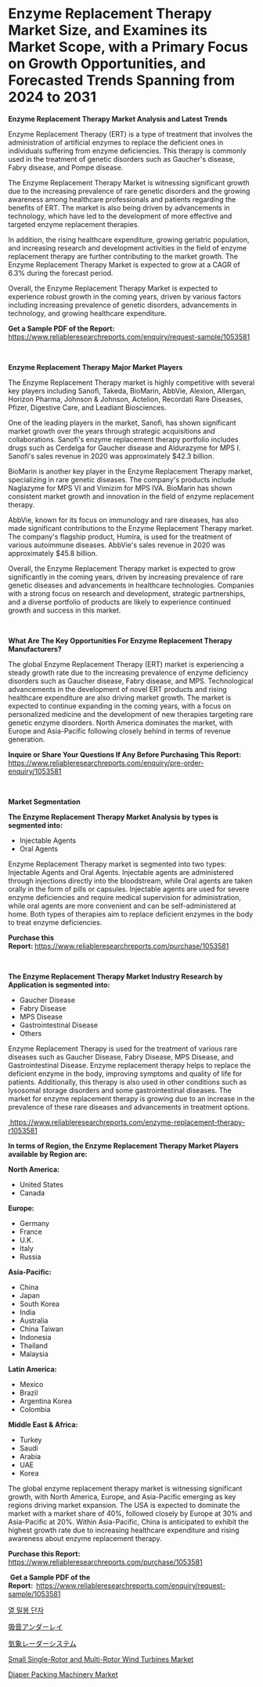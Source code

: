 <p><h1>Enzyme Replacement Therapy Market Size, and Examines its Market Scope, with a Primary Focus on Growth Opportunities, and Forecasted Trends Spanning from 2024 to 2031</h1></p><p><strong>Enzyme Replacement Therapy Market Analysis and Latest Trends</strong></p>
<p><p>Enzyme Replacement Therapy (ERT) is a type of treatment that involves the administration of artificial enzymes to replace the deficient ones in individuals suffering from enzyme deficiencies. This therapy is commonly used in the treatment of genetic disorders such as Gaucher's disease, Fabry disease, and Pompe disease.</p><p>The Enzyme Replacement Therapy Market is witnessing significant growth due to the increasing prevalence of rare genetic disorders and the growing awareness among healthcare professionals and patients regarding the benefits of ERT. The market is also being driven by advancements in technology, which have led to the development of more effective and targeted enzyme replacement therapies.</p><p>In addition, the rising healthcare expenditure, growing geriatric population, and increasing research and development activities in the field of enzyme replacement therapy are further contributing to the market growth. The Enzyme Replacement Therapy Market is expected to grow at a CAGR of 6.3% during the forecast period.</p><p>Overall, the Enzyme Replacement Therapy Market is expected to experience robust growth in the coming years, driven by various factors including increasing prevalence of genetic disorders, advancements in technology, and growing healthcare expenditure.</p></p>
<p><strong>Get a Sample PDF of the Report:&nbsp;</strong> <a href="https://www.reliableresearchreports.com/enquiry/request-sample/1053581">https://www.reliableresearchreports.com/enquiry/request-sample/1053581</a></p>
<p>&nbsp;</p>
<p><strong>Enzyme Replacement Therapy Major Market Players</strong></p>
<p><p>The Enzyme Replacement Therapy market is highly competitive with several key players including Sanofi, Takeda, BioMarin, AbbVie, Alexion, Allergan, Horizon Pharma, Johnson & Johnson, Actelion, Recordati Rare Diseases, Pfizer, Digestive Care, and Leadiant Biosciences.</p><p>One of the leading players in the market, Sanofi, has shown significant market growth over the years through strategic acquisitions and collaborations. Sanofi's enzyme replacement therapy portfolio includes drugs such as Cerdelga for Gaucher disease and Aldurazyme for MPS I. Sanofi's sales revenue in 2020 was approximately $42.3 billion.</p><p>BioMarin is another key player in the Enzyme Replacement Therapy market, specializing in rare genetic diseases. The company's products include Naglazyme for MPS VI and Vimizim for MPS IVA. BioMarin has shown consistent market growth and innovation in the field of enzyme replacement therapy.</p><p>AbbVie, known for its focus on immunology and rare diseases, has also made significant contributions to the Enzyme Replacement Therapy market. The company's flagship product, Humira, is used for the treatment of various autoimmune diseases. AbbVie's sales revenue in 2020 was approximately $45.8 billion.</p><p>Overall, the Enzyme Replacement Therapy market is expected to grow significantly in the coming years, driven by increasing prevalence of rare genetic diseases and advancements in healthcare technologies. Companies with a strong focus on research and development, strategic partnerships, and a diverse portfolio of products are likely to experience continued growth and success in this market.</p></p>
<p>&nbsp;</p>
<p><strong>What Are The Key Opportunities For Enzyme Replacement Therapy Manufacturers?</strong></p>
<p><p>The global Enzyme Replacement Therapy (ERT) market is experiencing a steady growth rate due to the increasing prevalence of enzyme deficiency disorders such as Gaucher disease, Fabry disease, and MPS. Technological advancements in the development of novel ERT products and rising healthcare expenditure are also driving market growth. The market is expected to continue expanding in the coming years, with a focus on personalized medicine and the development of new therapies targeting rare genetic enzyme disorders. North America dominates the market, with Europe and Asia-Pacific following closely behind in terms of revenue generation.</p></p>
<p><strong>Inquire or Share Your Questions If Any Before Purchasing This Report:</strong> <a href="https://www.reliableresearchreports.com/enquiry/pre-order-enquiry/1053581">https://www.reliableresearchreports.com/enquiry/pre-order-enquiry/1053581</a></p>
<p>&nbsp;</p>
<p><strong>Market Segmentation</strong></p>
<p><strong>The Enzyme Replacement Therapy Market Analysis by types is segmented into:</strong></p>
<p><ul><li>Injectable Agents</li><li>Oral Agents</li></ul></p>
<p><p>Enzyme Replacement Therapy market is segmented into two types: Injectable Agents and Oral Agents. Injectable agents are administered through injections directly into the bloodstream, while Oral agents are taken orally in the form of pills or capsules. Injectable agents are used for severe enzyme deficiencies and require medical supervision for administration, while oral agents are more convenient and can be self-administered at home. Both types of therapies aim to replace deficient enzymes in the body to treat enzyme deficiencies.</p></p>
<p><strong>Purchase this Report:&nbsp;</strong><a href="https://www.reliableresearchreports.com/purchase/1053581">https://www.reliableresearchreports.com/purchase/1053581</a></p>
<p>&nbsp;</p>
<p><strong>The Enzyme Replacement Therapy Market Industry Research by Application is segmented into:</strong></p>
<p><ul><li>Gaucher Disease</li><li>Fabry Disease</li><li>MPS Disease</li><li>Gastrointestinal Disease</li><li>Others</li></ul></p>
<p><p>Enzyme Replacement Therapy is used for the treatment of various rare diseases such as Gaucher Disease, Fabry Disease, MPS Disease, and Gastrointestinal Disease. Enzyme replacement therapy helps to replace the deficient enzyme in the body, improving symptoms and quality of life for patients. Additionally, this therapy is also used in other conditions such as lysosomal storage disorders and some gastrointestinal diseases. The market for enzyme replacement therapy is growing due to an increase in the prevalence of these rare diseases and advancements in treatment options.</p></p>
<p><a href="https://www.reliableresearchreports.com/enzyme-replacement-therapy-r1053581">&nbsp;https://www.reliableresearchreports.com/enzyme-replacement-therapy-r1053581</a></p>
<p><strong>In terms of Region, the Enzyme Replacement Therapy Market Players available by Region are:</strong></p>
<p>
    <p> <strong> North America: </strong>
        <ul>
            <li>United States</li>
            <li>Canada</li>
        </ul>
        </p> 
    <p> <strong> Europe: </strong>
        <ul>
            <li>Germany</li>
            <li>France</li>
            <li>U.K.</li>
            <li>Italy</li>
            <li>Russia</li>
        </ul>
        </p> 
    <p> <strong> Asia-Pacific: </strong>
        <ul>
            <li>China</li>
            <li>Japan</li>
            <li>South Korea</li>
            <li>India</li>
            <li>Australia</li>
            <li>China Taiwan</li>
            <li>Indonesia</li>
            <li>Thailand</li>
            <li>Malaysia</li>
        </ul>
        </p> 
    <p> <strong> Latin America: </strong>
        <ul>
            <li>Mexico</li>
            <li>Brazil</li>
            <li>Argentina Korea</li>
            <li>Colombia</li>
        </ul>
        </p> 
    <p> <strong> Middle East & Africa: </strong>
        <ul>
            <li>Turkey</li>
            <li>Saudi</li>
            <li>Arabia</li>
            <li>UAE</li>
            <li>Korea</li>
        </ul>
    </p>
    </p>
<p><p>The global enzyme replacement therapy market is witnessing significant growth, with North America, Europe, and Asia-Pacific emerging as key regions driving market expansion. The USA is expected to dominate the market with a market share of 40%, followed closely by Europe at 30% and Asia-Pacific at 20%. Within Asia-Pacific, China is anticipated to exhibit the highest growth rate due to increasing healthcare expenditure and rising awareness about enzyme replacement therapy.</p></p>
<p><strong>Purchase this Report: </strong><a href="https://www.reliableresearchreports.com/purchase/1053581">https://www.reliableresearchreports.com/purchase/1053581</a></p>
<p>&nbsp;<strong>Get a Sample PDF of the Report:&nbsp;&nbsp;</strong><a href="https://www.reliableresearchreports.com/enquiry/request-sample/1053581">https://www.reliableresearchreports.com/enquiry/request-sample/1053581</a></p>
<p><strong></strong></p>
<p><p><a href="https://github.com/vsn7qpua81q/Market-Research-Report-List-2/blob/main/7813842180208.md">열 밀봉 단자</a></p><p><a href="https://github.com/mathieurico66/Market-Research-Report-List-2/blob/main/2584316167045.md">吸音アンダーレイ</a></p><p><a href="https://github.com/SarahFahey88/Market-Research-Report-List-2/blob/main/7002428167046.md">気象レーダーシステム</a></p><p><a href="https://github.com/irjbaube82/Market-Research-Report-List-1/blob/main/small-single-rotor-and-multi-rotor-wind-turbines-market.md">Small Single-Rotor and Multi-Rotor Wind Turbines Market</a></p><p><a href="https://github.com/wybrqqeb6/Market-Research-Report-List-1/blob/main/diaper-packing-machinery-market.md">Diaper Packing Machinery Market</a></p></p>